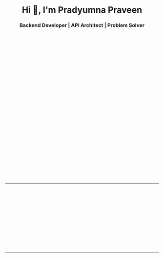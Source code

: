 <h1 align="center">Hi 👋, I'm Pradyumna Praveen</h1>
<h3 align="center">Backend Developer | API Architect | Problem Solver</h3>

<div align="center">
  <img alt="coding gif" width="400" src="https://pbs.twimg.com/media/F-gHNNsbIAAEOaC.png" style="margin: 20px 0; animation: fadeIn 2s ease-in-out 0s forwards; opacity: 0;">
</div>

<div align="center" style="margin-bottom: 20px; animation: fadeIn 2s ease-in-out 1s forwards; opacity: 0;">
  <p>
     <img src="https://api.visitorbadge.io/api/VisitorHit?user=voidgeek&repo=github-profile&countColor=%23263759" alt="Visitors Counter" />
  </p>
</div>

---

<div style="animation: fadeIn 2s ease-in-out 2s forwards; opacity: 0;">

### About Me:

- 🚀 Backend developer specializing in scalable systems, RESTful APIs, and microservices architectures.
- 🌐 Experienced in designing efficient and reliable backend solutions, including GraphQL APIs.
- 🛠️ Strong in debugging and problem-solving, with a focus on optimization and performance.
- 💬 Advocate for clean, maintainable, and well-documented code.
- 📫 Reach me at **pradyumna.p.6969@gmail.com**
</div>

---

<div style="animation: fadeIn 2s ease-in-out 3s forwards; opacity: 0;">

### Tech Stack:

#### Languages:

<div>
  <img src="https://cdn.jsdelivr.net/gh/devicons/devicon/icons/c/c-original.svg" title="C" alt="C" width="40" height="40"/>&nbsp;
  <img src="https://cdn.jsdelivr.net/gh/devicons/devicon/icons/java/java-original.svg" title="Java" alt="Java" width="40" height="40"/>&nbsp;
  <img src="https://cdn.jsdelivr.net/gh/devicons/devicon/icons/javascript/javascript-original.svg" title="JavaScript" alt="JavaScript" width="40" height="40"/>&nbsp;
  <img src="https://cdn.jsdelivr.net/gh/devicons/devicon/icons/typescript/typescript-original.svg" title="TypeScript" alt="TypeScript" width="40" height="40"/>&nbsp;
</div>

#### Frameworks & Libraries:

<div>
  <img src="https://adware-technologies.s3.amazonaws.com/uploads/technology/thumbnail/20/express-js.png" title="Express.js" alt="Express.js" width="40" height="40"/>&nbsp;
  <img src="https://cdn.jsdelivr.net/gh/devicons/devicon/icons/nodejs/nodejs-original.svg" title="Node.js" alt="Node.js" width="40" height="40"/>&nbsp;
  <img src="https://docs.nestjs.com/assets/logo-small.svg" title="NestJS" alt="NestJS" width="40" height="40"/>&nbsp;
  <img src="https://miro.medium.com/v2/resize:fit:576/1*yqQpg5pkNNY2NCdcmqVstw.png" title="Next.js" alt="Next.js" width="40" height="40"/>&nbsp;
</div>

#### Cloud Platforms & DevOps:

<div style="animation: fadeIn 2s ease-in-out 4s forwards; opacity: 0;">
  <img src="https://seeklogo.com/images/S/supabase-logo-DCC676FFE2-seeklogo.com.png" title="Supabase" alt="Supabase" width="40" height="40"/>&nbsp;
  <img src="https://assets.streamlinehq.com/image/private/w_300,h_300,ar_1/f_auto/v1/icons/1/aws-s3-9fy4y5f02sp6fm0wxo9qj.png/aws-s3-toi4erj6v293ib57kdic73.png?_a=DATAdtfiZAA0" title="AWS S3" alt="AWS S3" width="40" height="40"/>&nbsp;
  <img src="https://files.svgcdn.io/logos/aws-ec2.png" title="AWS EC2" alt="AWS EC2" width="40" height="40"/>&nbsp;
  <img src="https://cdn.jsdelivr.net/gh/devicons/devicon/icons/docker/docker-original.svg" title="Docker" alt="Docker" width="40" height="40"/>&nbsp;
  <img src="https://icon.icepanel.io/Technology/svg/NGINX.svg" title="Nginx" alt="Nginx" width="40" height="40"/>&nbsp;
  <img src="https://cdn.jsdelivr.net/gh/devicons/devicon/icons/jenkins/jenkins-original.svg" title="Jenkins" alt="Jenkins" width="40" height="40"/>&nbsp;
  <img src="https://cdn.prod.website-files.com/6640cd28f51f13175e577c05/6650569ab0a2be1e834a5e86_94adae15-b8bb-50cf-92e8-2307ac1b267f.svg" title="ngrok" alt="ngrok" width="40" height="40"/>&nbsp;
</div>

#### Databases:

<div style="animation: fadeIn 2s ease-in-out 5s forwards; opacity: 0;">
  <img src="https://cdn.jsdelivr.net/gh/devicons/devicon/icons/postgresql/postgresql-original.svg" title="PostgreSQL" alt="PostgreSQL" width="40" height="40"/>&nbsp;
  <img src="https://cdn.jsdelivr.net/gh/devicons/devicon/icons/mysql/mysql-original.svg" title="MySQL" alt="MySQL" width="40" height="40"/>&nbsp;
  <img src="https://cdn.jsdelivr.net/gh/devicons/devicon/icons/mongodb/mongodb-original.svg" title="MongoDB" alt="MongoDB" width="40" height="40"/>&nbsp;
  <img src="https://cdn.jsdelivr.net/gh/devicons/devicon/icons/redis/redis-original.svg" title="Redis" alt="Redis" width="40" height="40"/>&nbsp;
</div>

#### Task Queues & Job Management:

<div style="animation: fadeIn 2s ease-in-out 6s forwards; opacity: 0;">
  <img src="https://user-images.githubusercontent.com/95200/143832033-32e868df-f3b0-4251-97fb-c64809a43d36.png" title="BullMQ" alt="BullMQ" width="115" height="40"/>&nbsp;
  <img src="https://cdn.jsdelivr.net/gh/devicons/devicon/icons/rabbitmq/rabbitmq-original.svg" title="RabbitMQ" alt="RabbitMQ" width="40" height="40"/>&nbsp;
</div>

---

<h3 align="center" style="animation: fadeIn 2s ease-in-out 7s forwards; opacity: 0;">📊 GitHub Stats:</h3>

<div align="center" style="animation: fadeIn 2s ease-in-out 8s forwards; opacity: 0;">
  <!-- Top Languages Card -->
  <img src="https://github-readme-stats.vercel.app/api/top-langs?username=voidgeek&show_icons=true&locale=en&layout=compact&theme=dark" 
       alt="Top Languages" style="margin: 10px;" />

  <!-- Overall GitHub Stats -->

<img src="https://github-readme-stats.vercel.app/api?username=voidgeek&show_icons=true&locale=en&theme=dark" 
       alt="GitHub Stats" style="margin: 10px;" />

  <!-- GitHub Streak Stats -->

<img src="https://github-readme-streak-stats.herokuapp.com/?user=voidgeek&theme=dark" 
       alt="GitHub Streak Stats" style="margin: 10px;" />

  <!-- GitHub Trophies -->

<img src="https://github-profile-trophy.vercel.app/?username=voidgeek&theme=darkhub&row=2&column=3&margin-w=15&margin-h=15" 
       alt="GitHub Trophies" style="margin: 10px;" />

  <!-- Contributions Graph -->

<img src="https://github-readme-activity-graph.vercel.app/graph?username=voidgeek&bg_color=0d1117&color=58a6ff&line=58a6ff&point=1f6feb&area=true&hide_border=true" 
       alt="Contribution Graph" style="margin: 10px;" />

</div>

<!-- Animation keyframes -->
<style>
  @keyframes fadeIn {
    0% {
      opacity: 0;
      transform: translateY(20px);
    }
    100% {
      opacity: 1;
      transform: translateY(0);
    }
  }
</style>
